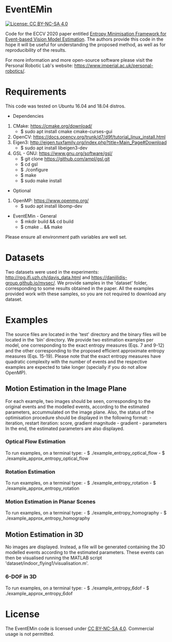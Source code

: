# EventEMin
[![License: CC BY-NC-SA 4.0](https://img.shields.io/badge/License-CC%20BY--NC--SA%204.0-lightgrey.svg?style=flat-square)](https://creativecommons.org/licenses/by-nc-sa/4.0/)

Code for the ECCV 2020 paper entitled [Entropy Minimisation Framework for Event-based Vision Model Estimation](http://www.ecva.net/papers/eccv_2020/papers_ECCV/papers/123500154.pdf).
The authors provide this code in the hope it will be useful for understanding the proposed method, as well as for reproducibility of the results.

For more information and more open-source software please visit the Personal Robotic Lab's website: <https://www.imperial.ac.uk/personal-robotics/>.

# Requirements
This code was tested on Ubuntu 16.04 and 18.04 distros.

- Dependencies
1. CMake: <https://cmake.org/download/>
	- $ sudo apt install cmake cmake-curses-gui
2. OpenCV: <https://docs.opencv.org/trunk/d7/d9f/tutorial_linux_install.html>
3. Eigen3: <http://eigen.tuxfamily.org/index.php?title=Main_Page#Download>
	- $ sudo apt install libeigen3-dev
4. GSL - GNU: <https://www.gnu.org/software/gsl/>
	- $ git clone https://github.com/ampl/gsl.git
	- $ cd gsl
	- $ ./configure
	- $ make
	- $ sudo make install
- Optional
1. OpenMP: <https://www.openmp.org/>
	- $ sudo apt install libomp-dev
- EventEMin - General
	- $ mkdir build && cd build
	- $ cmake .. && make

Please ensure all environment path variables are well set. 

# Datasets
Two datasets were used in the experiments: <http://rpg.ifi.uzh.ch/davis_data.html> and <https://daniilidis-group.github.io/mvsec/>.
We provide samples in the 'dataset' folder, corresponding to some results obtained in the paper.
All the examples provided work with these samples, so you are not required to download any dataset.

# Examples
The source files are located in the 'test' directory and the binary files will be located in the 'bin' directory.
We provide two estimation examples per model, one corresponding to the exact entropy measures (Eqs. 7 and 9-12) and the other corresponding to the proposed efficient approximate entropy measures (Eqs. 15-19).
Please note that the exact entropy measures have quadratic complexity with the number of events and the respective examples are expected to take longer (specially if you do not allow OpenMP).

## Motion Estimation in the Image Plane
For each example, two images should be seen, corresponding to the original events and the modelled events, according to the estimated parameters, accummulated on the image plane.
Also, the status of the optimisation procedure should be displayed in the following format:
	- iteration, restart iteration: score, gradient magnitude
	- gradient
	- parameters
In the end, the estimated parameters are also displayed.

### Optical Flow Estimation
To run examples, on a terminal type:
	- $ ./example_entropy_optical_flow
	- $ ./example_approx_entropy_optical_flow

### Rotation Estimation
To run examples, on a terminal type:
	- $ ./example_entropy_rotation
	- $ ./example_approx_entropy_rotation

### Motion Estimation in Planar Scenes
To run examples, on a terminal type:
	- $ ./example_entropy_homography
	- $ ./example_approx_entropy_homography

## Motion Estimation in 3D
No images are displayed.
Instead, a file will be generated containing the 3D modelled events according to the estimated parameters.
These events can then be visualised running the MATLAB script 'dataset/indoor_flying1/visualisation.m'.

### 6-DOF in 3D
To run examples, on a terminal type:
	- $ ./example_entropy_6dof
	- $ ./example_approx_entropy_6dof

# License
The EventEMin code is licensed under [CC BY-NC-SA 4.0](https://creativecommons.org/licenses/by-nc-sa/4.0/). Commercial usage is not permitted.
